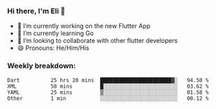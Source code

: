 ### Hi there, I'm Eli 👋
- 🔭 I’m currently working on the new Flutter App
- 🌱 I’m currently learning Go
- 🦄 I’m looking to collaborate with other flutter developers
- 😄 Pronouns: He/Him/His

### Weekly breakdown:
<!--START_SECTION:waka-->

```text
Dart          25 hrs 20 mins  ███████████████████████▓░   94.50 %
XML           58 mins         █░░░░░░░░░░░░░░░░░░░░░░░░   03.62 %
YAML          25 mins         ▒░░░░░░░░░░░░░░░░░░░░░░░░   01.58 %
Other         1 min           ░░░░░░░░░░░░░░░░░░░░░░░░░   00.12 %
```

<!--END_SECTION:waka-->
